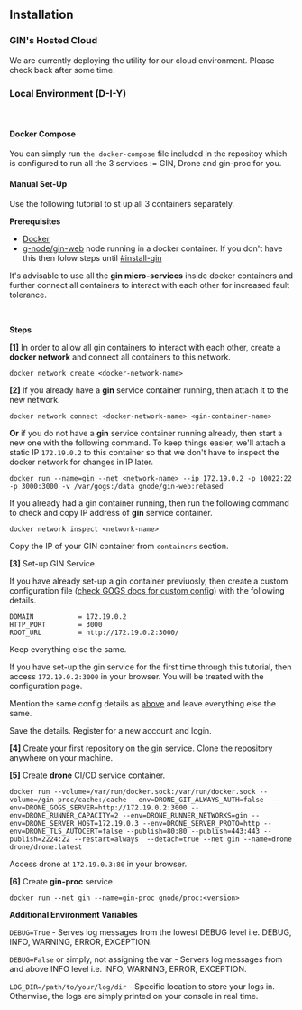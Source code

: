<a name="install"></a>
## Installation

<a name="cloud"></a>
### GIN's Hosted Cloud

We are currently deploying the utility for our cloud environment. Please check back after some time.

<a name="local"></a>
### Local Environment (D-I-Y)

<br>

<a name="docker-compose"></a>
#### Docker Compose

You can simply run `the docker-compose` file included in the repositoy which is configured to run all the 3 services := GIN, Drone and gin-proc for you.

<a name="manual"></a>
#### Manual Set-Up

Use the following tutorial to st up all 3 containers separately.

**Prerequisites**

* [Docker](https://docs.docker.com/)
* [g-node/gin-web](https://hub.docker.com/r/gnode/gin-web) node running in a docker container. If you don't have this then folow steps until [#install-gin](#install-gin)

It's advisable to use all the **gin micro-services** inside docker containers and further connect all containers to interact with each other for increased fault tolerance.

<br>

**Steps**

<a name="create-network"></a>
**[1]** In order to allow all gin containers to interact with each other, create a **docker network** and connect all containers to this network.

`docker network create <docker-network-name>`

**[2]** If you already have a **gin** service container running, then attach it to the new network.

`docker network connect <docker-network-name> <gin-container-name>`

<a name="install-gin"></a>
**Or** if you do not have a **gin** service container running already, then start a new one with the following command.
To keep things easier, we'll attach a static IP `172.19.0.2` to this container so that we don't have to inspect the docker network for changes in IP later.

`docker run --name=gin --net <network-name> --ip 172.19.0.2 -p 10022:22 -p 3000:3000 -v /var/gogs:/data gnode/gin-web:rebased`

If you already had a gin container running, then run the following command to check and copy IP address of **gin** service container.

`docker network inspect <network-name>`

Copy the IP of your GIN container from `containers` section.

**[3]** Set-up GIN Service.

If you have already set-up a gin container previuosly, then create a custom configuration file ([check GOGS docs for custom config](https://gogs.io/docs/features/custom_template)) with the following details.

<a name="config"></a>
```
DOMAIN           = 172.19.0.2
HTTP_PORT        = 3000
ROOT_URL         = http://172.19.0.2:3000/
```

Keep everything else the same.

If you have set-up the gin service for the first time through this tutorial, then access `172.19.0.2:3000` in your browser. You will be treated with the configuration page.

Mention the same config details as [above](#config) and leave everything else the same.

Save the details. Register for a new account and login.

**[4]** Create your first repository on the gin service. Clone the repository anywhere on your machine.

**[5]** Create **drone** CI/CD service container.

```
docker run --volume=/var/run/docker.sock:/var/run/docker.sock --volume=/gin-proc/cache:/cache --env=DRONE_GIT_ALWAYS_AUTH=false  --env=DRONE_GOGS_SERVER=http://172.19.0.2:3000 --env=DRONE_RUNNER_CAPACITY=2 --env=DRONE_RUNNER_NETWORKS=gin --env=DRONE_SERVER_HOST=172.19.0.3 --env=DRONE_SERVER_PROTO=http --env=DRONE_TLS_AUTOCERT=false --publish=80:80 --publish=443:443 --publish=2224:22 --restart=always  --detach=true --net gin --name=drone drone/drone:latest
 ```

Access drone at `172.19.0.3:80` in your browser.

**[6]** Create **gin-proc** service.

```
docker run --net gin --name=gin-proc gnode/proc:<version>
```

**Additional Environment Variables**

`DEBUG=True` - Serves log messages from the lowest DEBUG level i.e. DEBUG, INFO, WARNING, ERROR, EXCEPTION.

`DEBUG=False` or simply, not assigning the var - Servers log messages from and above INFO level i.e. INFO, WARNING, ERROR, EXCEPTION.

`LOG_DIR=/path/to/your/log/dir` - Specific location to store your logs in. Otherwise, the logs are simply printed on your console in real time.
